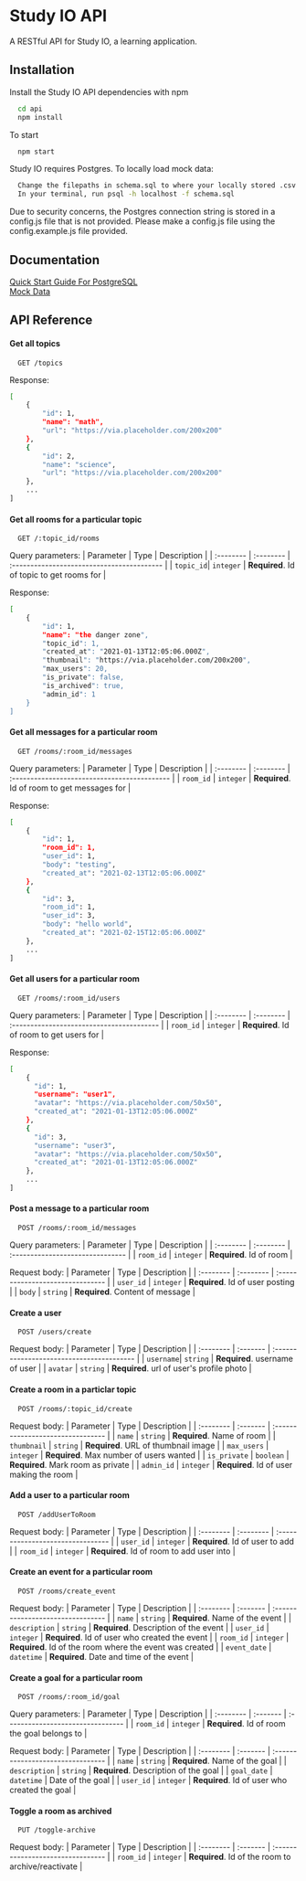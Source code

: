 
# Study IO API

A RESTful API for Study IO, a learning application.

## Installation

Install the Study IO API dependencies with npm

```bash
  cd api
  npm install
```

To start

```bash
  npm start
```

Study IO requires Postgres. To locally load mock data:

```bash
  Change the filepaths in schema.sql to where your locally stored .csv files are
  In your terminal, run psql -h localhost -f schema.sql
```

Due to security concerns, the Postgres connection string is stored in a config.js file that is not provided. Please make a config.js file using the config.example.js file provided.

## Documentation

[Quick Start Guide For PostgreSQL](https://chartio.com/resources/tutorials/how-to-start-postgresql-server-on-mac-os-x/)  
[Mock Data](https://docs.google.com/spreadsheets/d/1pP8pmFDK-arZ6Yv5m1dNQe5gDxmmd9VweVFYvMPET-I/edit?usp=sharing)

## API Reference

#### Get all topics

```http
  GET /topics
```

Response:

```bash
[
    {
        "id": 1,
        "name": "math",
        "url": "https://via.placeholder.com/200x200"
    },
    {
        "id": 2,
        "name": "science",
        "url": "https://via.placeholder.com/200x200"
    },
    ...
]
```

#### Get all rooms for a particular topic

```http
  GET /:topic_id/rooms
```

Query parameters:
| Parameter | Type      | Description                                |
| :-------- | :-------- | :----------------------------------------- |
| `topic_id`| `integer` | **Required**. Id of topic to get rooms for |

Response:

```bash
[
    {
        "id": 1,
        "name": "the danger zone",
        "topic_id": 1,
        "created_at": "2021-01-13T12:05:06.000Z",
        "thumbnail": "https://via.placeholder.com/200x200",
        "max_users": 20,
        "is_private": false,
        "is_archived": true,
        "admin_id": 1
    }
]
```

#### Get all messages for a particular room

```http
  GET /rooms/:room_id/messages
```

Query parameters:
| Parameter | Type      | Description                                  |
| :-------- | :-------- | :------------------------------------------- |
| `room_id` | `integer` | **Required**. Id of room to get messages for |

Response:

```bash
[
    {
        "id": 1,
        "room_id": 1,
        "user_id": 1,
        "body": "testing",
        "created_at": "2021-02-13T12:05:06.000Z"
    },
    {
        "id": 3,
        "room_id": 1,
        "user_id": 3,
        "body": "hello world",
        "created_at": "2021-02-15T12:05:06.000Z"
    },
    ...
]
```

#### Get all users for a particular room

```http
  GET /rooms/:room_id/users
```

Query parameters:
| Parameter | Type      | Description                               |
| :-------- | :-------- | :---------------------------------------- |
| `room_id` | `integer` | **Required**. Id of room to get users for |

Response:

```bash
[
    {
      "id": 1,
      "username": "user1",
      "avatar": "https://via.placeholder.com/50x50",
      "created_at": "2021-01-13T12:05:06.000Z"
    },
    {
      "id": 3,
      "username": "user3",
      "avatar": "https://via.placeholder.com/50x50",
      "created_at": "2021-01-13T12:05:06.000Z"
    },
    ...
]
```

#### Post a message to a particular room

```http
  POST /rooms/:room_id/messages
```

Query parameters:
| Parameter | Type      | Description                      |
| :-------- | :-------- | :------------------------------- |
| `room_id` | `integer` | **Required**. Id of room |

Request body:
| Parameter | Type      | Description                      |
| :-------- | :-------- | :------------------------------- |
| `user_id` | `integer` | **Required**. Id of user posting |
| `body`    | `string`  | **Required**. Content of message |


#### Create a user
```http
  POST /users/create
```

Request body:
| Parameter | Type     | Description                               |
| :-------- | :------- | :---------------------------------------- |
| `username`| `string` | **Required**. username of user            |
| `avatar`  | `string` | **Required**. url of user's profile photo |


#### Create a room in a particlar topic

```http
  POST /rooms/:topic_id/create
```

Request body:
| Parameter | Type     | Description                       |
| :-------- | :------- | :-------------------------------- |
| `name`      | `string` | **Required**. Name of room |
| `thumbnail`      | `string` | **Required**. URL of thumbnail image |
| `max_users`      | `integer` | **Required**. Max number of users wanted |
| `is_private`      | `boolean` | **Required**. Mark room as private |
| `admin_id`      | `integer` | **Required**. Id of user making the room |

#### Add a user to a particular room

```http
  POST /addUserToRoom
```

Request body:
| Parameter | Type      | Description                       |
| :-------- | :-------- | :-------------------------------- |
| `user_id` | `integer` | **Required**. Id of user to add |
| `room_id` | `integer` | **Required**. Id of room to add user into |

#### Create an event for a particular room

```http
  POST /rooms/create_event
```

Request body:
| Parameter | Type     | Description                       |
| :-------- | :------- | :-------------------------------- |
| `name`      | `string` | **Required**. Name of the event |
| `description`      | `string` | **Required**. Description of the event |
| `user_id`      | `integer` | **Required**. Id of user who created the event |
| `room_id`      | `integer` | **Required**. Id of the room where the event was created |
| `event_date`      | `datetime` | **Required**. Date and time of the event |

#### Create a goal for a particular room

```http
  POST /rooms/:room_id/goal
```
Query parameters:
| Parameter | Type     | Description                       |
| :-------- | :------- | :-------------------------------- |
| `room_id`      | `integer` | **Required**. Id of room the goal belongs to |

Request body:
| Parameter | Type     | Description                       |
| :-------- | :------- | :-------------------------------- |
| `name`      | `string` | **Required**. Name of the goal |
| `description`      | `string` | **Required**. Description of the goal |
| `goal_date`      | `datetime` | Date of the goal |
| `user_id`      | `integer` | **Required**. Id of user who created the goal |

#### Toggle a room as archived

```http
  PUT /toggle-archive
```

Request body:
| Parameter | Type     | Description                       |
| :-------- | :------- | :-------------------------------- |
| `room_id` | `integer` | **Required**. Id of the room to archive/reactivate |
